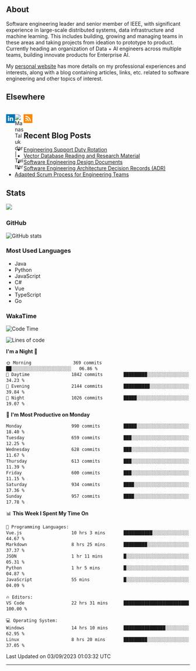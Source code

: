 ## About

Software engineering leader and senior member of IEEE, with significant experience in large-scale distributed systems, data infrastructure and machine learning. This includes building, growing and managing teams in these areas and taking projects from ideation to prototype to product. Currently heading an organization of Data + AI engineers across multiple teams, building innovate products for Enterprise AI.

My [personal website](https://manastalukdar.github.io/) has more details on my professional experiences and interests, along with a blog containing articles, links, etc. related to software engineering and other topics of interest.

## Elsewhere

</br>

<a href="https://www.linkedin.com/in/manastalukdar" target="_blank">
  <img align="left" alt="Manas Talukdar | Linkedin" width="24px" src="https://raw.githubusercontent.com/edent/SuperTinyIcons/master/images/svg/linkedin.svg" />
</a>
<a href="https://www.twitter.com/manastalukdar" target="_blank">
  <img align="left" alt="Manas Talukdar | Twitter" width="24px" src="https://github.com/TheDudeThatCode/TheDudeThatCode/blob/master/Assets/Twitter.svg" />
</a>
<a href="https://manastalukdar.github.io/" target="_blank">
  <img align="left" alt="Manas Talukdar | Website" width="24px" src="https://github.com/edent/SuperTinyIcons/blob/master/images/svg/rss.svg" />
</a>

</br>

## Recent Blog Posts

<!-- BLOG:START -->
- [Engineering Support Duty Rotation](https://manastalukdar.github.io/blog/2023/08/29/engineering-support-duty-rotation/)
- [Vector Database Reading and Research Material](https://manastalukdar.github.io/blog/2023/08/24/vector-database-reading-material/)
- [Software Engineering Design Documents](https://manastalukdar.github.io/blog/2023/03/18/software-engineering-design-documents/)
- [Software Engineering Architecture Decision Records &lpar;ADR&rpar;](https://manastalukdar.github.io/blog/2023/03/18/software-engineering-architecture-decision-records/)
- [Adapted Scrum Process for Engineering Teams](https://manastalukdar.github.io/blog/2022/08/18/adapted-scrum-process-engineering-teams/)
<!-- BLOG:END -->

## Stats

![](https://komarev.com/ghpvc/?username=manastalukdar)

### GitHub

![GitHub stats](https://github-readme-stats.vercel.app/api?username=manastalukdar&show_icons=true&hide_border=true&hide_rank=true&hide_title=true&icon_color=79ff97&text_color=cecac3&bg_color=4d4b4b)

### Most Used Languages

- Java
- Python
- JavaScript
- C#
- Vue
- TypeScript
- Go

<!--
![Top Langs](https://github-readme-stats.vercel.app/api/top-langs/?username=manastalukdar&layout=compact&hide_border=true&hide_title=true&icon_color=79ff97&text_color=cecac3&bg_color=4d4b4b)
-->

### WakaTime

<!--START_SECTION:waka-->
![Code Time](http://img.shields.io/badge/Code%20Time-3%2C875%20hrs%2039%20mins-blue)

![Lines of code](https://img.shields.io/badge/From%20Hello%20World%20I%27ve%20Written-1.6%20million%20lines%20of%20code-blue)

**I'm a Night 🦉** 

```text
🌞 Morning                369 commits         ██░░░░░░░░░░░░░░░░░░░░░░░   06.86 % 
🌆 Daytime                1842 commits        █████████░░░░░░░░░░░░░░░░   34.23 % 
🌃 Evening                2144 commits        ██████████░░░░░░░░░░░░░░░   39.84 % 
🌙 Night                  1026 commits        █████░░░░░░░░░░░░░░░░░░░░   19.07 % 
```
📅 **I'm Most Productive on Monday** 

```text
Monday                   990 commits         █████░░░░░░░░░░░░░░░░░░░░   18.40 % 
Tuesday                  659 commits         ███░░░░░░░░░░░░░░░░░░░░░░   12.25 % 
Wednesday                628 commits         ███░░░░░░░░░░░░░░░░░░░░░░   11.67 % 
Thursday                 613 commits         ███░░░░░░░░░░░░░░░░░░░░░░   11.39 % 
Friday                   600 commits         ███░░░░░░░░░░░░░░░░░░░░░░   11.15 % 
Saturday                 934 commits         ████░░░░░░░░░░░░░░░░░░░░░   17.36 % 
Sunday                   957 commits         ████░░░░░░░░░░░░░░░░░░░░░   17.78 % 
```


📊 **This Week I Spent My Time On** 

```text
💬 Programming Languages: 
Vue.js                   10 hrs 3 mins       ███████████░░░░░░░░░░░░░░   44.67 % 
Markdown                 8 hrs 25 mins       █████████░░░░░░░░░░░░░░░░   37.37 % 
JSON                     1 hr 11 mins        █░░░░░░░░░░░░░░░░░░░░░░░░   05.31 % 
Python                   1 hr 5 mins         █░░░░░░░░░░░░░░░░░░░░░░░░   04.87 % 
JavaScript               55 mins             █░░░░░░░░░░░░░░░░░░░░░░░░   04.09 % 

🔥 Editors: 
VS Code                  22 hrs 31 mins      █████████████████████████   100.00 % 

💻 Operating System: 
Windows                  14 hrs 10 mins      ████████████████░░░░░░░░░   62.95 % 
Linux                    8 hrs 20 mins       █████████░░░░░░░░░░░░░░░░   37.05 % 
```


 Last Updated on 03/09/2023 01:03:32 UTC
<!--END_SECTION:waka-->

---

<!--

**manastalukdar/manastalukdar** is a ✨ _special_ ✨ repository because its `README.md` (this file) appears on your GitHub profile.

Here are some ideas to get you started:

- 🔭 I’m currently working on ...
- 🌱 I’m currently learning ...
- 👯 I’m looking to collaborate on ...
- 🤔 I’m looking for help with ...
- 💬 Ask me about ...
- 📫 How to reach me: ...
- 😄 Pronouns: ...
- ⚡ Fun fact: ...
-->
